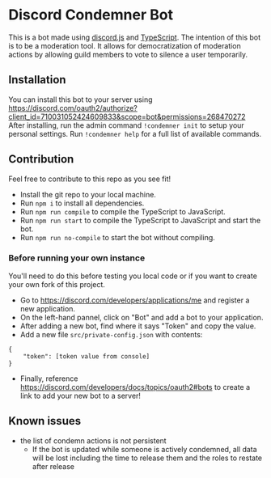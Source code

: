 # Discord Condemner Bot
This is a bot made using [discord.js](https://discord.js.org/) and [TypeScript](https://www.typescriptlang.org/).
The intention of this bot is to be a moderation tool. It allows for democratization of moderation actions by allowing guild members to vote to silence a user temporarily.

## Installation
You can install this bot to your server using https://discord.com/oauth2/authorize?client_id=710031052424609833&scope=bot&permissions=268470272
After installing, run the admin command `!condemner init` to setup your personal settings.
Run `!condemner help` for a full list of available commands.

## Contribution
Feel free to contribute to this repo as you see fit!
- Install the git repo to your local machine.
- Run `npm i` to install all dependencies.
- Run `npm run compile` to compile the TypeScript to JavaScript.
- Run `npm run start` to compile the TypeScript to JavaScript and start the bot.
- Run `npm run no-compile` to start the bot without compiling.

### Before running your own instance
You'll need to do this before testing you local code or if you want to create your own fork of this project.
- Go to https://discord.com/developers/applications/me and register a new application.
- On the left-hand pannel, click on "Bot" and add a bot to your application.
- After adding a new bot, find where it says "Token" and copy the value.
- Add a new file `src/private-config.json` with contents:
```
{
    "token": [token value from console]
}
```
- Finally, reference https://discord.com/developers/docs/topics/oauth2#bots to create a link to add your new bot to a server!

## Known issues
- the list of condemn actions is not persistent
    - If the bot is updated while someone is actively condemned, all data will be lost including the time to release them and the roles to restate after release
